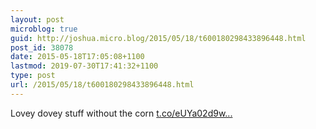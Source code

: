 ```yaml
---
layout: post
microblog: true
guid: http://joshua.micro.blog/2015/05/18/t600180298433896448.html
post_id: 38078
date: 2015-05-18T17:05:08+1100
lastmod: 2019-07-30T17:41:32+1100
type: post
url: /2015/05/18/t600180298433896448.html
---
```

Lovey dovey stuff without the corn [t.co/eUYa02d9w...](http://t.co/eUYa02d9wf)
